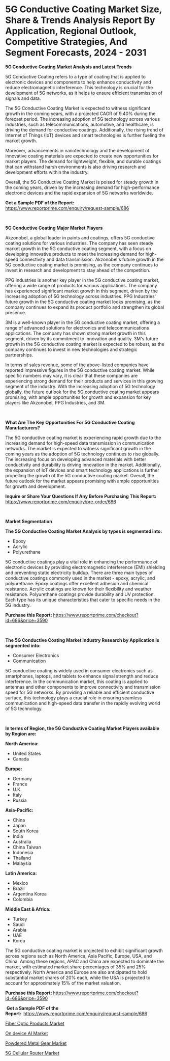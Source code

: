 <p><h1>5G Conductive Coating Market Size, Share & Trends Analysis Report By Application, Regional Outlook, Competitive Strategies, And Segment Forecasts, 2024 - 2031</h1></p><p><strong>5G Conductive Coating Market Analysis and Latest Trends</strong></p>
<p><p>5G Conductive Coating refers to a type of coating that is applied to electronic devices and components to help enhance conductivity and reduce electromagnetic interference. This technology is crucial for the development of 5G networks, as it helps to ensure efficient transmission of signals and data.</p><p>The 5G Conductive Coating Market is expected to witness significant growth in the coming years, with a projected CAGR of 9.40% during the forecast period. The increasing adoption of 5G technology across various industries, such as telecommunications, automotive, and healthcare, is driving the demand for conductive coatings. Additionally, the rising trend of Internet of Things (IoT) devices and smart technologies is further fueling the market growth.</p><p>Moreover, advancements in nanotechnology and the development of innovative coating materials are expected to create new opportunities for market players. The demand for lightweight, flexible, and durable coatings that can withstand harsh environments is also driving research and development efforts within the industry.</p><p>Overall, the 5G Conductive Coating Market is poised for steady growth in the coming years, driven by the increasing demand for high-performance electronic devices and the rapid expansion of 5G networks worldwide.</p></p>
<p><strong>Get a Sample PDF of the Report:&nbsp;</strong> <a href="https://www.reportprime.com/enquiry/request-sample/686">https://www.reportprime.com/enquiry/request-sample/686</a></p>
<p>&nbsp;</p>
<p><strong>5G Conductive Coating Major Market Players</strong></p>
<p><p>Akzonobel, a global leader in paints and coatings, offers 5G conductive coating solutions for various industries. The company has seen steady market growth in the 5G conductive coating segment, with a focus on developing innovative products to meet the increasing demand for high-speed connectivity and data transmission. Akzonobel's future growth in the 5G conductive coating market is promising, as the company continues to invest in research and development to stay ahead of the competition.</p><p>PPG Industries is another key player in the 5G conductive coating market, offering a wide range of products for various applications. The company has experienced significant market growth in this segment, driven by the increasing adoption of 5G technology across industries. PPG Industries' future growth in the 5G conductive coating market looks promising, as the company continues to expand its product portfolio and strengthen its global presence.</p><p>3M is a well-known player in the 5G conductive coating market, offering a range of advanced solutions for electronics and telecommunications applications. The company has shown strong market growth in this segment, driven by its commitment to innovation and quality. 3M's future growth in the 5G conductive coating market is expected to be robust, as the company continues to invest in new technologies and strategic partnerships.</p><p>In terms of sales revenue, some of the above-listed companies have reported impressive figures in the 5G conductive coating market. While specific numbers may vary, it is clear that these companies are experiencing strong demand for their products and services in this growing segment of the industry. With the increasing adoption of 5G technology globally, the future outlook for the 5G conductive coating market appears promising, with ample opportunities for growth and expansion for key players like Akzonobel, PPG Industries, and 3M.</p></p>
<p>&nbsp;</p>
<p><strong>What Are The Key Opportunities For 5G Conductive Coating Manufacturers?</strong></p>
<p><p>The 5G conductive coating market is experiencing rapid growth due to the increasing demand for high-speed data transmission in communication networks. The market is expected to witness significant growth in the coming years as the adoption of 5G technology continues to rise globally. The increasing focus on developing advanced materials with better conductivity and durability is driving innovation in the market. Additionally, the expansion of IoT devices and smart technology applications is further propelling the growth of the 5G conductive coating market. Overall, the future outlook for the market appears promising with ample opportunities for growth and development.</p></p>
<p><strong>Inquire or Share Your Questions If Any Before Purchasing This Report:</strong> <a href="https://www.reportprime.com/enquiry/pre-order/686">https://www.reportprime.com/enquiry/pre-order/686</a></p>
<p>&nbsp;</p>
<p><strong>Market Segmentation</strong></p>
<p><strong>The 5G Conductive Coating Market Analysis by types is segmented into:</strong></p>
<p><ul><li>Epoxy</li><li>Acrylic</li><li>Polyurethane</li></ul></p>
<p><p>5G conductive coatings play a vital role in enhancing the performance of electronic devices by providing electromagnetic interference (EMI) shielding and preventing static electricity buildup. There are three main types of conductive coatings commonly used in the market - epoxy, acrylic, and polyurethane. Epoxy coatings offer excellent adhesion and chemical resistance. Acrylic coatings are known for their flexibility and weather resistance. Polyurethane coatings provide durability and UV protection. Each type has its unique characteristics that cater to specific needs in the 5G industry.</p></p>
<p><strong>Purchase this Report:&nbsp;</strong><a href="https://www.reportprime.com/checkout?id=686&price=3590">https://www.reportprime.com/checkout?id=686&price=3590</a></p>
<p>&nbsp;</p>
<p><strong>The 5G Conductive Coating Market Industry Research by Application is segmented into:</strong></p>
<p><ul><li>Consumer Electronics</li><li>Communication</li></ul></p>
<p><p>5G conductive coating is widely used in consumer electronics such as smartphones, laptops, and tablets to enhance signal strength and reduce interference. In the communication market, this coating is applied to antennas and other components to improve connectivity and transmission speed for 5G networks. By providing a reliable and efficient conductive surface, this technology plays a crucial role in ensuring seamless communication and high-speed data transfer in the rapidly evolving world of 5G technology.</p></p>
<p>&nbsp;</p>
<p><strong>In terms of Region, the 5G Conductive Coating Market Players available by Region are:</strong></p>
<p>
    <p> <strong> North America: </strong>
        <ul>
            <li>United States</li>
            <li>Canada</li>
        </ul>
        </p> 
    <p> <strong> Europe: </strong>
        <ul>
            <li>Germany</li>
            <li>France</li>
            <li>U.K.</li>
            <li>Italy</li>
            <li>Russia</li>
        </ul>
        </p> 
    <p> <strong> Asia-Pacific: </strong>
        <ul>
            <li>China</li>
            <li>Japan</li>
            <li>South Korea</li>
            <li>India</li>
            <li>Australia</li>
            <li>China Taiwan</li>
            <li>Indonesia</li>
            <li>Thailand</li>
            <li>Malaysia</li>
        </ul>
        </p> 
    <p> <strong> Latin America: </strong>
        <ul>
            <li>Mexico</li>
            <li>Brazil</li>
            <li>Argentina Korea</li>
            <li>Colombia</li>
        </ul>
        </p> 
    <p> <strong> Middle East & Africa: </strong>
        <ul>
            <li>Turkey</li>
            <li>Saudi</li>
            <li>Arabia</li>
            <li>UAE</li>
            <li>Korea</li>
        </ul>
    </p>
    </p>
<p><p>The 5G conductive coating market is projected to exhibit significant growth across regions such as North America, Asia Pacific, Europe, USA, and China. Among these regions, APAC and China are expected to dominate the market, with estimated market share percentages of 35% and 25% respectively. North America and Europe are also anticipated to hold substantial market shares of 20% each, while the USA is projected to account for approximately 15% of the market valuation.</p></p>
<p><strong>Purchase this Report: </strong><a href="https://www.reportprime.com/checkout?id=686&price=3590">https://www.reportprime.com/checkout?id=686&price=3590</a></p>
<p>&nbsp;<strong>Get a Sample PDF of the Report:&nbsp;&nbsp;</strong><a href="https://www.reportprime.com/enquiry/request-sample/686">https://www.reportprime.com/enquiry/request-sample/686</a></p>
<p><strong></strong></p>
<p><p><a href="https://view.publitas.com/reportprime-1/fiber-optic-products-market-size-focuses-on-market-dynamics-in-depth-analysis-and-future-projections-of-its-market-forecasted-for-period-from-2024-to-2031/">Fiber Optic Products Market</a></p><p><a href="https://view.publitas.com/reportprime-1/global-on-device-ai-market-size-and-market-trends-insights-and-projections-from-2024-to-2031/">On device AI Market</a></p><p><a href="https://unruly-ladybug-44b.notion.site/Powdered-Metal-Gear-Market-Size-Growing-and-Forecasted-for-period-from-2024-2031-and-provides-comp-b76b014902c645f797a073ef9e498f7f">Powdered Metal Gear Market</a></p><p><a href="https://view.publitas.com/reportprime-1/5g-cellular-router-market-a-comprehensive-report-of-its-market-share-growth-trends-2024-2031/">5G Cellular Router Market</a></p></p>